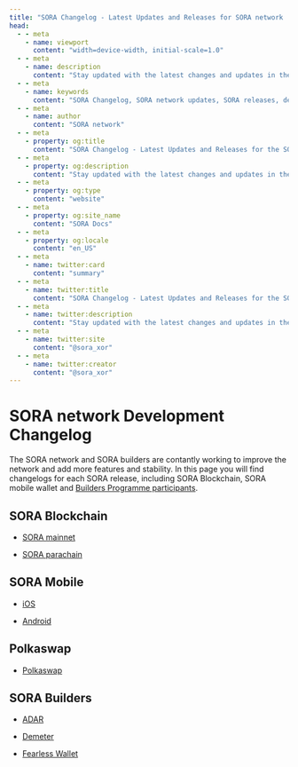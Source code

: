 ```yaml
---
title: "SORA Changelog - Latest Updates and Releases for SORA network | SORA Docs"
head:
  - - meta
    - name: viewport
      content: "width=device-width, initial-scale=1.0"
  - - meta
    - name: description
      content: "Stay updated with the latest changes and updates in the SORA network. Explore the SORA Changelog for a comprehensive list of releases, improvements, and new features implemented in SORA's decentralized economic system."
  - - meta
    - name: keywords
      content: "SORA Changelog, SORA network updates, SORA releases, decentralized economic system, new features, improvements"
  - - meta
    - name: author
      content: "SORA network"
  - - meta
    - property: og:title
      content: "SORA Changelog - Latest Updates and Releases for the SORA network | SORA Docs"
  - - meta
    - property: og:description
      content: "Stay updated with the latest changes and updates in the SORA network. Explore the SORA Changelog for a comprehensive list of releases, improvements, and new features implemented in SORA's decentralized economic system."
  - - meta
    - property: og:type
      content: "website"
  - - meta
    - property: og:site_name
      content: "SORA Docs"
  - - meta
    - property: og:locale
      content: "en_US"
  - - meta
    - name: twitter:card
      content: "summary"
  - - meta
    - name: twitter:title
      content: "SORA Changelog - Latest Updates and Releases for the SORA network | SORA Docs"
  - - meta
    - name: twitter:description
      content: "Stay updated with the latest changes and updates in the SORA network. Explore the SORA Changelog for a comprehensive list of releases, improvements, and new features implemented in SORA's decentralized economic system."
  - - meta
    - name: twitter:site
      content: "@sora_xor"
  - - meta
    - name: twitter:creator
      content: "@sora_xor"
---
```


# SORA network Development Changelog

The SORA network and SORA builders are contantly working to improve
the network and add more features and stability. In this page you will
find changelogs for each SORA release, including SORA Blockchain, SORA
mobile wallet and [Builders Programme
participants](sora-builders.md).

## SORA Blockchain

- [SORA mainnet](https://github.com/sora-xor/sora2-network/releases)

- [SORA parachain](https://github.com/sora-xor/sora2-parachain/releases)

## SORA Mobile

- [iOS](changelog.md)

- [Android](changelog.md)

## Polkaswap

- [Polkaswap](https://github.com/sora-xor/polkaswap-exchange-web/releases)

## SORA Builders

- [ADAR](changelog.md)

- [Demeter](changelog.md)

- [Fearless Wallet](changelog.md)
